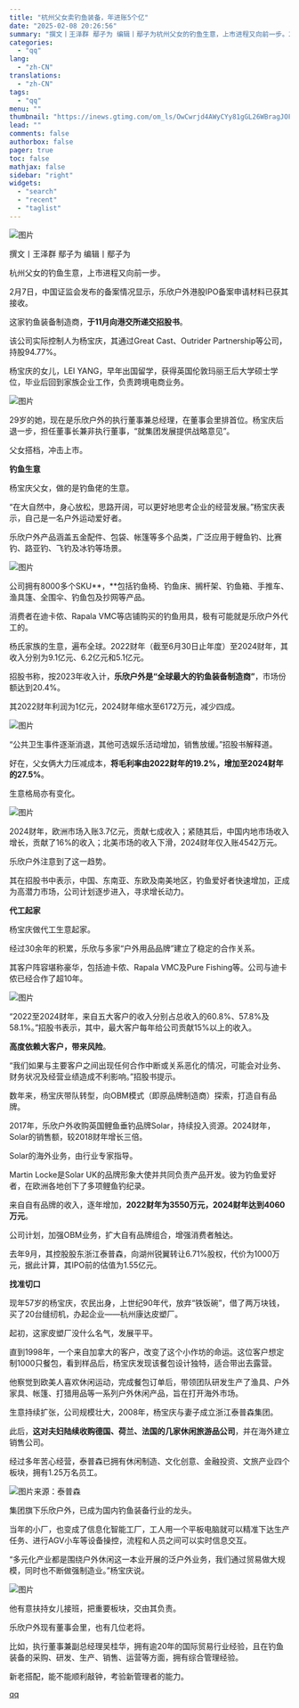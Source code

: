 ```yaml
---
title: "杭州父女卖钓鱼装备，年进账5个亿"
date: "2025-02-08 20:26:56"
summary: "撰文丨王泽群 鄢子为 编辑丨鄢子为杭州父女的钓鱼生意，上市进程又向前一步。2月7日，中国证监会发布的..."
categories:
  - "qq"
lang:
  - "zh-CN"
translations:
  - "zh-CN"
tags:
  - "qq"
menu: ""
thumbnail: "https://inews.gtimg.com/om_ls/OwCwrjd4AWyCYy81gGL26WBragJOFORHXye8s0YLxgVQgAA_640360/0"
lead: ""
comments: false
authorbox: false
pager: true
toc: false
mathjax: false
sidebar: "right"
widgets:
  - "search"
  - "recent"
  - "taglist"
---
```


![图片](https://inews.gtimg.com/om_bt/OABAN05YpvnmwizzYU1RpNciZxD2foWxRTW4P92KRp70EAA/641)

撰文丨王泽群 鄢子为 编辑丨鄢子为

杭州父女的钓鱼生意，上市进程又向前一步。

2月7日，中国证监会发布的备案情况显示，乐欣户外港股IPO备案申请材料已获其接收。

这家钓鱼装备制造商，**于11月向港交所递交招股书**。

该公司实际控制人为杨宝庆，其通过Great Cast、Outrider Partnership等公司，持股94.77%。

杨宝庆的女儿，LEI YANG，早年出国留学，获得英国伦敦玛丽王后大学硕士学位，毕业后回到家族企业工作，负责跨境电商业务。

![图片](https://inews.gtimg.com/om_bt/OaDTZwv2CJZELrjbAQSajLFMjJVD20S_UAg1OwQM8qkGYAA/641)

29岁的她，现在是乐欣户外的执行董事兼总经理，在董事会里排首位。杨宝庆后退一步，担任董事长兼非执行董事，“就集团发展提供战略意见”。

父女搭档，冲击上市。

**钓鱼生意**

杨宝庆父女，做的是钓鱼佬的生意。

“在大自然中，身心放松，思路开阔，可以更好地思考企业的经营发展。”杨宝庆表示，自己是一名户外运动爱好者。

乐欣户外产品涵盖五金配件、包袋、帐篷等多个品类，广泛应用于鲤鱼钓、比赛钓、路亚钓、飞钓及冰钓等场景。

![图片](https://inews.gtimg.com/om_bt/OwiNrSyBFExE0vj57NO-lYRoTn2JLMSPYXYOfKVaY0vLoAA/641)

公司拥有8000多个SKU**，**包括钓鱼椅、钓鱼床、搁杆架、钓鱼箱、手推车、渔具篷、全围伞、钓鱼包及抄网等产品。

消费者在迪卡侬、Rapala VMC等店铺购买的钓鱼用具，极有可能就是乐欣户外代工的。

杨氏家族的生意，遍布全球。2022财年（截至6月30日止年度）至2024财年，其收入分别为9.1亿元、6.2亿元和5.1亿元。

招股书称，按2023年收入计，**乐欣户外是“全球最大的钓鱼装备制造商”**，市场份额达到20.4%。

其2022财年利润为1亿元，2024财年缩水至6172万元，减少四成。

![图片](https://inews.gtimg.com/om_bt/OvE_BAZpJpydhkF0CvP-oab1MRSwLPaKLXLZAIVR44KOUAA/641)

“公共卫生事件逐渐消退，其他可选娱乐活动增加，销售放缓。”招股书解释道。

好在，父女俩大力压减成本，**将毛利率由2022财年的19.2%，增加至2024财年的27.5%**。

生意格局亦有变化。

![图片](https://inews.gtimg.com/om_bt/Ooa6RcZ5jTrszXh2Vy60uXAjgZmKRzlpvGiFsXBo-BbZkAA/641)

2024财年，欧洲市场入账3.7亿元，贡献七成收入；紧随其后，中国内地市场收入增长，贡献了16%的收入；北美市场的收入下滑，2024财年仅入账4542万元。

乐欣户外注意到了这一趋势。

其在招股书中表示，中国、东南亚、东欧及南美地区，钓鱼爱好者快速增加，正成为高潜力市场，公司计划逐步进入，寻求增长动力。

**代工起家**

杨宝庆做代工生意起家。

经过30余年的积累，乐欣与多家“户外用品品牌”建立了稳定的合作关系。

其客户阵容堪称豪华，包括迪卡侬、Rapala VMC及Pure Fishing等。公司与迪卡侬已经合作了超10年。

![图片](https://inews.gtimg.com/om_bt/OztXWL0ED57JUuMzLk8OPatUKxccBZMOl631luNX5-SoEAA/641)

“2022至2024财年，来自五大客户的收入分别占总收入的60.8%、57.8%及58.1%。”招股书表示，其中，最大客户每年给公司贡献15%以上的收入。

**高度依赖大客户，带来风险**。

“我们如果与主要客户之间出现任何合作中断或关系恶化的情况，可能会对业务、财务状况及经营业绩造成不利影响。”招股书提示。

数年来，杨宝庆带队转型，向OBM模式（即原品牌制造商）探索，打造自有品牌。

2017年，乐欣户外收购英国鲤鱼垂钓品牌Solar，持续投入资源。2024财年，Solar的销售额，较2018财年增长三倍。

Solar的海外业务，由行业专家指导。

Martin Locke是Solar UK的品牌形象大使并共同负责产品开发。彼为钓鱼爱好者，在欧洲各地创下了多项鲤鱼钓纪录。

来自自有品牌的收入，逐年增加，**2022财年为3550万元，2024财年达到4060万元**。

公司计划，加强OBM业务，扩大自有品牌组合，增强消费者触达。

去年9月，其控股股东浙江泰普森，向湖州锐翼转让6.71%股权，代价为1000万元，据此计算，其IPO前的估值为1.55亿元。

**找准切口**

现年57岁的杨宝庆，农民出身，上世纪90年代，放弃“铁饭碗”，借了两万块钱，买了20台缝纫机，办起企业——杭州康达皮塑厂。

起初，这家皮塑厂没什么名气，发展平平。

直到1998年，一个来自加拿大的客户，改变了这个小作坊的命运。这位客户想定制1000只餐包，看到样品后，杨宝庆发现该餐包设计独特，适合带出去露营。

他察觉到欧美人喜欢休闲运动，完成餐包订单后，带领团队研发生产了渔具、户外家具、帐篷、打猎用品等一系列户外休闲产品，旨在打开海外市场。

生意持续扩张，公司规模壮大，2008年，杨宝庆与妻子成立浙江泰普森集团。

此后，**这对夫妇陆续收购德国、荷兰、法国的几家休闲旅游品公司**，并在海外建立销售公司。

经过多年苦心经营，泰普森已拥有休闲制造、文化创意、金融投资、文旅产业四个板块，拥有1.25万名员工。

![图片](https://inews.gtimg.com/om_bt/Ovsng2uhUDrhu_81f7Q9pWLeCCC0G37DxQdov4LtWucM4AA/641)来源：泰普森

集团旗下乐欣户外，已成为国内钓鱼装备行业的龙头。

当年的小厂，也变成了信息化智能工厂，工人用一个平板电脑就可以精准下达生产任务、进行AGV小车等设备操控，流程和人员之间可以实时信息交互。

“多元化产业都是围绕户外休闲这一本业开展的泛户外业务，我们通过贸易做大规模，同时也不断做强制造业。”杨宝庆说。

![图片](https://inews.gtimg.com/om_bt/OEqaJTVpZaGSayDsDjlX3JZO2SZCLMcO5bfcGELcEp8xMAA/641)

他有意扶持女儿接班，把重要板块，交由其负责。

乐欣户外现有董事会里，也有几位老将。

比如，执行董事兼副总经理吴桂华，拥有逾20年的国际贸易行业经验，且在钓鱼装备的采购、研发、生产、销售、运营等方面，拥有综合管理经验。

新老搭配，能不能顺利敲钟，考验新管理者的能力。

[qq](https://new.qq.com/rain/a/20250208A0840500)
